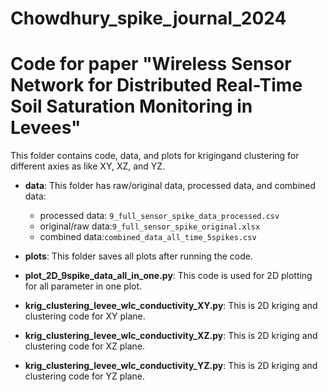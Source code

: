 # Chowdhury_spike_journal_2024
# Code for paper "Wireless Sensor Network for Distributed Real-Time Soil Saturation Monitoring in Levees"
This folder contains code, data, and plots for krigingand clustering for different axies as like XY, XZ, and YZ.

* **data**: This folder has raw/original data, processed data, and combined data:
  * processed data: `9_full_sensor_spike_data_processed.csv`
  * original/raw data:`9_full_sensor_spike_original.xlsx`
  * combined data:`combined_data_all_time_5spikes.csv`

* **plots**: This folder saves all plots after running the code.

* **plot_2D_9spike_data_all_in_one.py**: This code is used for 2D plotting for all parameter in one plot.

* **krig_clustering_levee_wlc_conductivity_XY.py**: This is 2D kriging and clustering code for XY plane.
* **krig_clustering_levee_wlc_conductivity_XZ.py**: This is 2D kriging and clustering code for XZ plane.
* **krig_clustering_levee_wlc_conductivity_YZ.py**: This is 2D kriging and clustering code for YZ plane.
